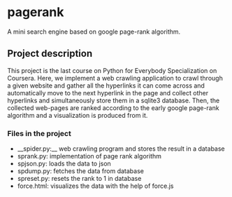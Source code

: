 # pagerank
 A mini search engine based on google page-rank algorithm.
 
## Project description
This project is the last course on Python for Everybody Specialization on Coursera. Here, we implement a web crawling application to crawl through a given website and gather all the hyperlinks it can come across and automatically move to the next hyperlink in the page and collect other hyperlinks and simultaneously store them in a sqlite3 database. Then, the collected web-pages are ranked according to the early google page-rank algorithm and a visualization is produced from it.

### Files in the project
<ul>
 <li>__spider.py:__ web crawling program and stores the result in a database </li>
 <li>sprank.py: implementation of page rank algorithm</li>
 <li>spjson.py: loads the data to json </li>
 <li>spdump.py: fetches the data from database</li>
 <li>spreset.py: resets the rank to 1 in database</li> 
 <li>force.html: visualizes the data with the help of force.js </li>
</ul>
